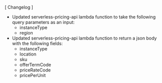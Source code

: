 [ Changelog ]

- Updated serverless-pricing-api lambda function to take the following query parameters as an input:
  - instanceType
  - region
- Updated serverless-pricing-api lambda function to return a json body with the following fields:
  - instanceType
  - location
  - sku
  - offerTermCode
  - priceRateCode
  - pricePerUnit
